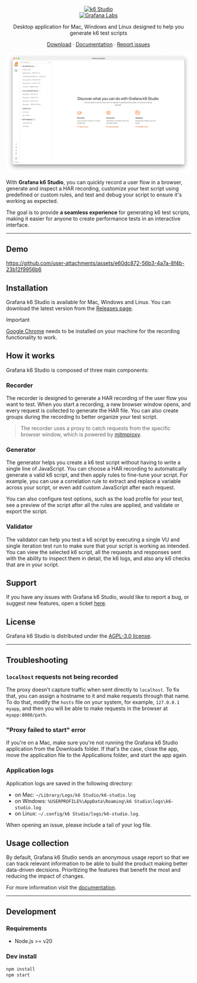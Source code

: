<p align="center">
  <a href="https://grafana.com/products/cloud/k6/">
    <picture>
      <source media="(prefers-color-scheme: dark)" srcset="assets/logo-dark-theme.svg">
      <source media="(prefers-color-scheme: light)" srcset="assets/logo.svg">
      <img src="assets/logo.svg" alt="k6 Studio" width="210" height="210" />
    </picture>
    <br>
    <picture>
      <source media="(prefers-color-scheme: dark)" srcset="assets/grafana-labs-dark-theme.svg">
      <source media="(prefers-color-scheme: light)" srcset="assets/grafana-labs.svg">
      <img src="assets/grafana-labs.svg" alt="Grafana Labs" width="210" />
    </picture>
    <br>
  </a>
</p>

<p align="center">Desktop application for Mac, Windows and Linux designed to help you generate k6 test scripts</p>

<p align="center">
    <a href="https://github.com/grafana/k6-studio/releases">Download</a> ·
    <a href="https://grafana.com/docs/k6-studio/set-up/install/">Documentation</a> ·
    <a href="https://github.com/grafana/k6-studio/issues">Report issues</a>
</p>

<p align="center">
  <img src="assets/k6-studio-screenshot.png" alt="k6 Studio" width="600" />
</p>

With **Grafana k6 Studio**, you can quickly record a user flow in a browser, generate and inspect a HAR recording, customize your test script using predefined or custom rules, and test and debug your script to ensure it's working as expected.

The goal is to provide **a seamless experience** for generating k6 test scripts, making it easier for anyone to create performance tests in an interactive interface.

---

## Demo

https://github.com/user-attachments/assets/e60dc872-56b3-4a7a-8f4b-23b12f9956b6

## Installation

Grafana k6 Studio is available for Mac, Windows and Linux. You can download the latest version from the [Releases page](https://github.com/grafana/k6-studio/releases).

> [!IMPORTANT]  
> [Google Chrome](https://www.google.com/chrome/browser-tools/) needs to be installed on your machine for the recording functionality to work.

## How it works

Grafana k6 Studio is composed of three main components:

### Recorder

The recorder is designed to generate a HAR recording of the user flow you want to test. When you start a recording, a new browser window opens, and every request is collected to generate the HAR file. You can also create groups during the recording to better organize your test script.

> The recorder uses a proxy to catch requests from the specific browser window, which is powered by [mitmproxy](https://github.com/mitmproxy/mitmproxy).

### Generator

The generator helps you create a k6 test script without having to write a single line of JavaScript.
You can choose a HAR recording to automatically generate a valid k6 script, and then apply rules to fine-tune your script. For example, you can use a correlation rule to extract and replace a variable across your script, or even add custom JavaScript after each request.

You can also configure test options, such as the load profile for your test, see a preview of the script after all the rules are applied, and validate or export the script.

### Validator

The validator can help you test a k6 script by executing a single VU and single iteration test run to make sure that your script is working as intended.
You can view the selected k6 script, all the requests and responses sent with the ability to inspect them in detail, the k6 logs, and also any k6 checks that are in your script.

## Support

If you have any issues with Grafana k6 Studio, would like to report a bug, or suggest new features, open a ticket [here](https://github.com/grafana/k6-studio/issues).

## License

Grafana k6 Studio is distributed under the [AGPL-3.0 license](https://github.com/grafana/k6-studio/blob/master/LICENSE).

---

## Troubleshooting

### `localhost` requests not being recorded

The proxy doesn't capture traffic when sent directly to `localhost`. To fix that, you can assign a hostname to it and make requests through that name.
To do that, modify the `hosts` file on your system, for example, `127.0.0.1 myapp`, and then you will be able to make requests in the browser at `myapp:8000/path`.

### "Proxy failed to start" error

If you're on a Mac, make sure you're not running the Grafana k6 Studio application from the Downloads folder. If that's the case, close the app, move the application file to the Applications folder, and start the app again.

### Application logs

Application logs are saved in the following directory:

- on Mac: `~/Library/Logs/k6 Studio/k6-studio.log`
- on Windows: `%USERPROFILE%\AppData\Roaming\k6 Studio\logs\k6-studio.log`
- on Linux: `~/.config/k6 Studio/logs/k6-studio.log`.

When opening an issue, please include a tail of your log file.

## Usage collection

By default, Grafana k6 Studio sends an anonymous usage report so that we can track relevant information to be able to build the product making better data-driven decisions. Prioritizing the features that benefit the most and reducing the impact of changes.

For more information visit the [documentation](https://grafana.com/docs/k6-studio/set-up/usage-collection/).

---

## Development

### Requirements

- Node.js >= v20

### Dev install

```
npm install
npm start
```
